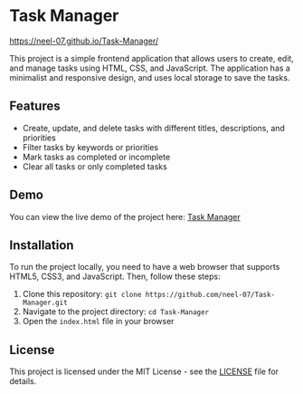 # Task Manager
https://neel-07.github.io/Task-Manager/


This project is a simple frontend application that allows users to create, edit, and manage tasks using HTML, CSS, and JavaScript. The application has a minimalist and responsive design, and uses local storage to save the tasks.

## Features

- Create, update, and delete tasks with different titles, descriptions, and priorities
- Filter tasks by keywords or priorities
- Mark tasks as completed or incomplete
- Clear all tasks or only completed tasks

## Demo

You can view the live demo of the project here: [Task Manager](https://docs.github.com/articles/markdown-basics)

## Installation

To run the project locally, you need to have a web browser that supports HTML5, CSS3, and JavaScript. Then, follow these steps:

1. Clone this repository: `git clone https://github.com/neel-07/Task-Manager.git`
2. Navigate to the project directory: `cd Task-Manager`
3. Open the `index.html` file in your browser

## License

This project is licensed under the MIT License - see the [LICENSE](https://docs.github.com/en/get-started/writing-on-github/getting-started-with-writing-and-formatting-on-github/basic-writing-and-formatting-syntax) file for details.

